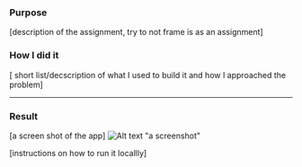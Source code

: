 ### Purpose ###
[description of the assignment, try to not frame is as an assignment]

### How I did it ###
[ short list/decscription of what I used to build it and how I approached the problem]

- - - -
### Result ###
[a screen shot of the app]
![Alt text](url/to/screenshot) "a screenshot"

[instructions on how to run it locallly]
